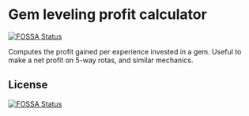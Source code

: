 # Gem leveling profit calculator
[![FOSSA Status](https://app.fossa.com/api/projects/git%2Bgithub.com%2FProphetLamb%2Fpoe-gemleveling-profit-calculator.svg?type=shield)](https://app.fossa.com/projects/git%2Bgithub.com%2FProphetLamb%2Fpoe-gemleveling-profit-calculator?ref=badge_shield)


Computes the profit gained per experience invested in a gem.
Useful to make a net profit on 5-way rotas, and similar mechanics.


## License
[![FOSSA Status](https://app.fossa.com/api/projects/git%2Bgithub.com%2FProphetLamb%2Fpoe-gemleveling-profit-calculator.svg?type=large)](https://app.fossa.com/projects/git%2Bgithub.com%2FProphetLamb%2Fpoe-gemleveling-profit-calculator?ref=badge_large)